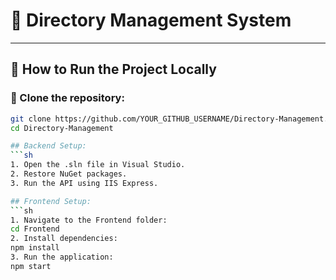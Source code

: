 # 📂 Directory Management System

---

## 🚀 How to Run the Project Locally

### 📌 Clone the repository:
```sh
git clone https://github.com/YOUR_GITHUB_USERNAME/Directory-Management.git
cd Directory-Management

## Backend Setup:
```sh
1. Open the .sln file in Visual Studio.
2. Restore NuGet packages.
3. Run the API using IIS Express.

## Frontend Setup:
```sh
1. Navigate to the Frontend folder:
cd Frontend
2. Install dependencies:
npm install
3. Run the application:
npm start
